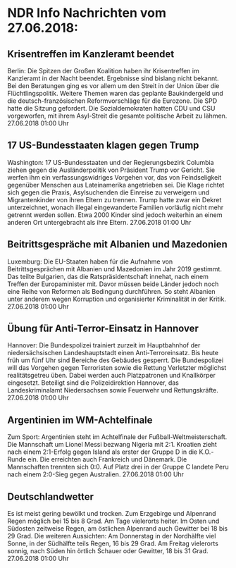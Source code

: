 # NDR Info Nachrichten vom 27.06.2018:


## Krisentreffen im Kanzleramt beendet
Berlin:	Die Spitzen der Großen Koalition haben ihr Krisentreffen im Kanzleramt in der Nacht beendet. Ergebnisse sind bislang nicht bekannt. Bei den Beratungen ging es vor allem um den Streit in der Union über die Flüchtlingspolitik. Weitere Themen waren das geplante Baukindergeld und die deutsch-französischen Reformvorschläge für die Eurozone. Die SPD hatte die Sitzung gefordert. Die Sozialdemokraten hatten CDU und CSU vorgeworfen, mit ihrem Asyl-Streit die gesamte politische Arbeit zu lähmen. 27.06.2018 01:00 Uhr 

## 17 US-Bundesstaaten klagen gegen Trump
Washington: 17 US-Bundesstaaten und der Regierungsbezirk Columbia ziehen gegen die Ausländerpolitik von Präsident Trump vor Gericht. Sie werfen ihm ein verfassungswidriges Vorgehen vor, das von Feindseligkeit gegenüber Menschen aus Lateinamerika angetrieben sei. Die Klage richtet sich gegen die Praxis, Asylsuchenden die Einreise zu verweigern und Migrantenkinder von ihren Eltern zu trennen. Trump hatte zwar ein Dekret unterzeichnet,  wonach illegal eingewanderte Familien vorläufig nicht mehr getrennt werden sollen. Etwa 2000 Kinder sind jedoch weiterhin an einem anderen Ort untergebracht als ihre Eltern. 27.06.2018 01:00 Uhr 

## Beitrittsgespräche mit Albanien und Mazedonien
Luxemburg: Die EU-Staaten haben für die Aufnahme von Beitrittsgesprächen mit Albanien und Mazedonien im Jahr 2019 gestimmt. Das teilte Bulgarien, das die Ratspräsidentschaft innehat, nach einem Treffen der Europaminister mit. Davor müssen beide Länder jedoch noch eine Reihe von Reformen als Bedingung durchführen. So steht Albanien unter anderem wegen Korruption und organisierter Kriminalität in der Kritik. 27.06.2018 01:00 Uhr 

## Übung für Anti-Terror-Einsatz in Hannover
Hannover: Die Bundespolizei trainiert zurzeit im Hauptbahnhof der niedersächsischen Landeshauptstadt einen Anti-Terroreinsatz. Bis heute früh um fünf Uhr sind Bereiche des Gebäudes gesperrt. Die Bundespolizei will das Vorgehen gegen Terroristen sowie die Rettung Verletzter möglichst realitätsgetreu üben. Dabei werden auch Platzpatronen und Knallkörper eingesetzt. Beteiligt sind die Polizeidirektion Hannover, das Landeskriminalamt Niedersachsen sowie Feuerwehr und Rettungskräfte. 27.06.2018 01:00 Uhr 

## Argentinien im WM-Achtelfinale
Zum Sport:  	Argentinien steht im Achtelfinale der Fußball-Weltmeisterschaft. Die Mannschaft um Lionel Messi bezwang Nigeria mit 2:1. Kroatien zieht nach einem 2:1-Erfolg gegen Island als erster der Gruppe D in die K.O.-Runde ein. Die erreichten auch Frankreich und Dänemark. Die Mannschaften trennten sich 0:0. Auf Platz drei in der Gruppe C landete Peru nach einem 2:0-Sieg gegen Australien. 27.06.2018 01:00 Uhr 

## Deutschlandwetter
Es ist meist gering bewölkt und trocken. Zum Erzgebirge und Alpenrand Regen möglich bei 15 bis 8 Grad. Am Tage vielerorts heiter. Im Osten und Südosten zeitweise Regen, am östlichen Alpenrand auch Gewitter bei 18 bis 29 Grad. Die weiteren Aussichten: Am Donnerstag in der Nordhälfte viel Sonne, in der Südhälfte teils Regen, 16 bis 29 Grad. Am Freitag vielerorts sonnig, nach Süden hin örtlich Schauer oder Gewitter, 18 bis 31 Grad. 27.06.2018 01:00 Uhr 
